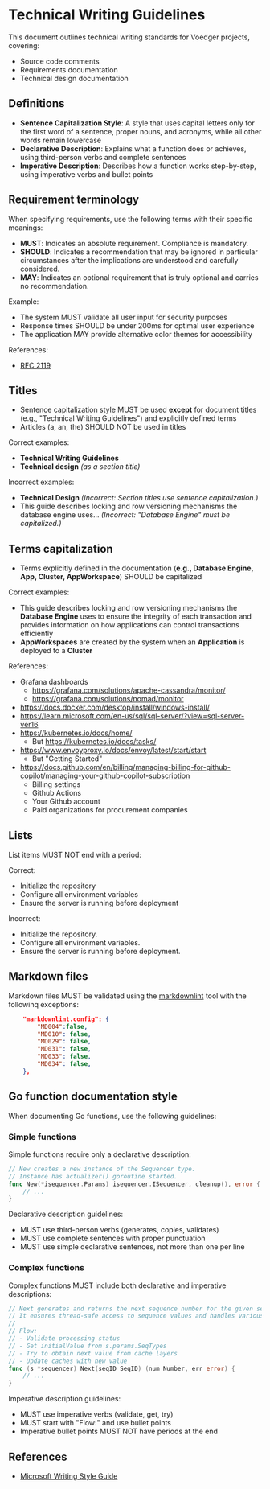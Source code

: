 # Technical Writing Guidelines

This document outlines technical writing standards for Voedger projects, covering:

- Source code comments
- Requirements documentation
- Technical design documentation

## Definitions

- **Sentence Capitalization Style**: A style that uses capital letters only for the first word of a sentence, proper nouns, and acronyms, while all other words remain lowercase
- **Declarative Description**: Explains what a function does or achieves, using third-person verbs and complete sentences
- **Imperative Description**: Describes how a function works step-by-step, using imperative verbs and bullet points

## Requirement terminology

When specifying requirements, use the following terms with their specific meanings:

- **MUST**: Indicates an absolute requirement. Compliance is mandatory.
- **SHOULD**: Indicates a recommendation that may be ignored in particular circumstances after the implications are understood and carefully considered.
- **MAY**: Indicates an optional requirement that is truly optional and carries no recommendation.

Example:

- The system MUST validate all user input for security purposes
- Response times SHOULD be under 200ms for optimal user experience
- The application MAY provide alternative color themes for accessibility

References:

- [RFC 2119](https://datatracker.ietf.org/doc/html/rfc2119)

## Titles

- Sentence capitalization style MUST be used **except** for document titles (e.g., "Technical Writing Guidelines") and explicitly defined terms
- Articles (a, an, the) SHOULD NOT be used in titles

Correct examples:

- **Technical Writing Guidelines**
- **Technical design** *(as a section title)*

Incorrect examples:

- **Technical Design** *(Incorrect: Section titles use sentence capitalization.)*
- This guide describes locking and row versioning mechanisms the database engine uses... *(Incorrect: "Database Engine" must be capitalized.)*

## Terms capitalization

- Terms explicitly defined in the documentation (**e.g., Database Engine, App, Cluster, AppWorkspace**) SHOULD be capitalized

Correct examples:

- This guide describes locking and row versioning mechanisms the **Database Engine** uses to ensure the integrity of each transaction and provides information on how applications can control transactions efficiently
- **AppWorkspaces** are created by the system when an **Application** is deployed to a **Cluster**

References:

- Grafana dashboards
  - https://grafana.com/solutions/apache-cassandra/monitor/
  - https://grafana.com/solutions/nomad/monitor
- https://docs.docker.com/desktop/install/windows-install/
- https://learn.microsoft.com/en-us/sql/sql-server/?view=sql-server-ver16
- https://kubernetes.io/docs/home/
  - But https://kubernetes.io/docs/tasks/
- https://www.envoyproxy.io/docs/envoy/latest/start/start
  - But "Getting Started"
- https://docs.github.com/en/billing/managing-billing-for-github-copilot/managing-your-github-copilot-subscription
  - Billing settings
  - Github Actions
  - Your Github account
  - Paid organizations for procurement companies

## Lists

List items MUST NOT end with a period:

Correct:

- Initialize the repository
- Configure all environment variables
- Ensure the server is running before deployment

Incorrect:

- Initialize the repository.
- Configure all environment variables.
- Ensure the server is running before deployment.

## Markdown files

Markdown files MUST be validated using the [markdownlint](https://marketplace.visualstudio.com/items?itemName=DavidAnson.vscode-markdownlint) tool with the followinq exceptions:

```json
    "markdownlint.config": {
        "MD004":false,
        "MD010": false,
        "MD029": false,
        "MD031": false,
        "MD033": false,
        "MD034": false,
    },
```

## Go function documentation style

When documenting Go functions, use the following guidelines:

### Simple functions

Simple functions require only a declarative description:

```go
// New creates a new instance of the Sequencer type.
// Instance has actualizer() goroutine started.
func New(*isequencer.Params) isequencer.ISequencer, cleanup(), error {
    // ...
}
```
Declarative description guidelines:

- MUST use third-person verbs (generates, copies, validates)
- MUST use complete sentences with proper punctuation
- MUST use simple declarative sentences, not more than one per line

### Complex functions

Complex functions MUST include both declarative and imperative descriptions:

```go
// Next generates and returns the next sequence number for the given seqID.
// It ensures thread-safe access to sequence values and handles various caching layers.
// 
// Flow:
// - Validate processing status
// - Get initialValue from s.params.SeqTypes
// - Try to obtain next value from cache layers
// - Update caches with new value
func (s *sequencer) Next(seqID SeqID) (num Number, err error) {
    // ...
}
```

Imperative description guidelines:

- MUST use imperative verbs (validate, get, try)
- MUST start with "Flow:" and use bullet points
- Imperative bullet points MUST NOT have periods at the end

## References

- [Microsoft Writing Style Guide](https://docs.microsoft.com/en-us/style-guide/welcome/)
